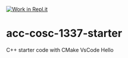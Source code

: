 [![Work in Repl.it](https://classroom.github.com/assets/work-in-replit-14baed9a392b3a25080506f3b7b6d57f295ec2978f6f33ec97e36a161684cbe9.svg)](https://classroom.github.com/online_ide?assignment_repo_id=3975820&assignment_repo_type=AssignmentRepo)
# acc-cosc-1337-starter
C++ starter code with CMake 
VsCode 
Hello